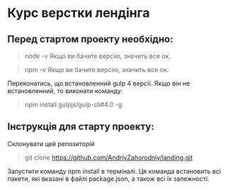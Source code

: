 # Курс верстки лендінга
## Перед стартом проекту необхідно:

> node -v
Якщо ви бачите версію, значить все ок.

> npm -v
Якщо ви бачите версію, значить все ок.

Переконатись, що встановленний gulp 4 версії. Якщо він не встановленний, то виконати команду:
> npm install gulpjs/gulp-cli#4.0 -g

## Інструкція для старту проекту:
Склонувати цей репозиторій
> git clone https://github.com/AndriyZahorodniy/landing.git

Запустити команду npm install в терміналі. Ця команда встановить всі пакети, які вказані в файлі package.json, а також всі їх залежності.